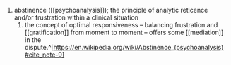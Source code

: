 1. abstinence ([[psychoanalysis]]); the principle of analytic reticence and/or frustration within a clinical situation
	1. the concept of optimal responsiveness – balancing frustration and [[gratification]] from moment to moment – offers some [[mediation]] in the dispute.^[https://en.wikipedia.org/wiki/Abstinence_(psychoanalysis)#cite_note-9]